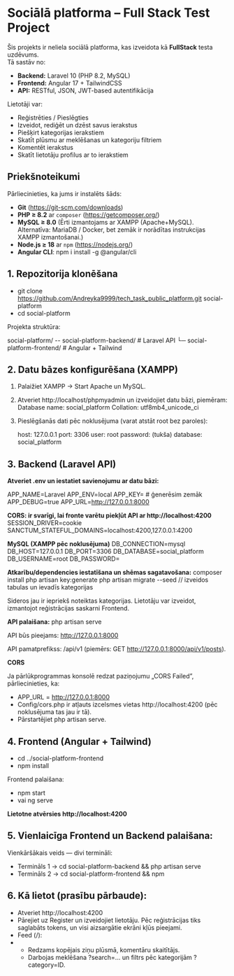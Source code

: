 # Sociālā platforma – Full Stack Test Project

Šis projekts ir neliela sociālā platforma, kas izveidota kā **FullStack** testa uzdēvums.  
Tā sastāv no:

- **Backend:** Laravel 10 (PHP 8.2, MySQL)  
- **Frontend:** Angular 17 + TailwindCSS  
- **API:** RESTful, JSON, JWT-based autentifikācija

Lietotāji var:
- Reģistrēties / Pieslēgties
- Izveidot, rediģēt un dzēst savus ierakstus
- Piešķirt kategorijas ierakstiem
- Skatīt plūsmu ar meklēšanas un kategoriju filtriem
- Komentēt ierakstus
- Skatīt lietotāju profilus ar to ierakstiem

## Priekšnoteikumi
Pārliecinieties, ka jums ir instalēts šāds:

- **Git** (https://git-scm.com/downloads)
- **PHP ≥ 8.2** ar `composer` (https://getcomposer.org/)  
- **MySQL ≥ 8.0** (Ērti izmantojams ar XAMPP (Apache+MySQL).
Alternatīva: MariaDB / Docker, bet zemāk ir norādītas instrukcijas XAMPP izmantošanai.)  
- **Node.js ≥ 18** ar `npm` (https://nodejs.org/)  
- **Angular CLI**: npm i install -g @angular/cli

## 1. Repozitorija klonēšana
- git clone <https://github.com/Andreyka9999/tech_task_public_platform.git> social-platform
- cd social-platform

Projekta struktūra:

social-platform/
-- social-platform-backend/      # Laravel API
└─ social-platform-frontend/     # Angular + Tailwind

## 2. Datu bāzes konfigurēšana (XAMPP)
1. Palaižiet XAMPP → Start Apache un MySQL.
2. Atveriet http://localhost/phpmyadmin un izveidojiet datu bāzi, piemēram: Database name: social_platform Collation: utf8mb4_unicode_ci
3. Pieslēgšanās dati pēc noklusējuma (varat atstāt root bez paroles):

    host: 127.0.0.1
    port: 3306
    user: root
    password: (tukša)
    database: social_platform
   
## 3. Backend (Laravel API)
**Atveriet .env un iestatiet savienojumu ar datu bāzi:**

APP_NAME=Laravel
APP_ENV=local
APP_KEY=            # ģenerēsim zemāk
APP_DEBUG=true
APP_URL=http://127.0.0.1:8000

**CORS: ir svarīgi, lai fronte varētu piekļūt API ar http://localhost:4200**
SESSION_DRIVER=cookie
SANCTUM_STATEFUL_DOMAINS=localhost:4200,127.0.0.1:4200

**MySQL (XAMPP pēc noklusējuma)**
DB_CONNECTION=mysql
DB_HOST=127.0.0.1
DB_PORT=3306
DB_DATABASE=social_platform
DB_USERNAME=root
DB_PASSWORD=


**Atkarību/dependencies iestatīšana un shēmas sagatavošana:**
composer install
php artisan key:generate
php artisan migrate --seed              // izveidos tabulas un ievadīs kategorijas

Sideros jau ir iepriekš noteiktas kategorijas. Lietotāju var izveidot, izmantojot reģistrācijas saskarni Frontend.


**API palaišana:**
php artisan serve

API būs pieejams: http://127.0.0.1:8000

API pamatprefikss: /api/v1 (piemērs: GET http://127.0.0.1:8000/api/v1/posts).


**CORS**

Ja pārlūkprogrammas konsolē redzat paziņojumu „CORS Failed”, pārliecinieties, ka:

- APP_URL = http://127.0.0.1:8000
- Config/cors.php ir atļauts izcelsmes vietas http://localhost:4200 (pēc noklusējuma tas jau ir tā).
- Pārstartējiet php artisan serve.


## 4. Frontend (Angular + Tailwind)

- cd ../social-platform-frontend
- npm install

Frontend palaišana:
- npm start
- vai ng serve

**Lietotne atvērsies http://localhost:4200**


## 5. Vienlaicīga Frontend un Backend palaišana:
Vienkāršākais veids — divi termināli:
- Termināls 1 → cd social-platform-backend && php artisan serve
- Termināls 2 → cd social-platform-frontend && npm


## 6. Kā lietot (prasību pārbaude):
- Atveriet http://localhost:4200
- Pārejiet uz Register un izveidojiet lietotāju. Pēc reģistrācijas tiks saglabāts tokens, un visi aizsargātie ekrāni kļūs pieejami.
- Feed (/):
- - Redzams kopējais ziņu plūsmā, komentāru skaitītājs.
  - Darbojas meklēšana ?search=... un filtrs pēc kategorijām ?category=ID.

















